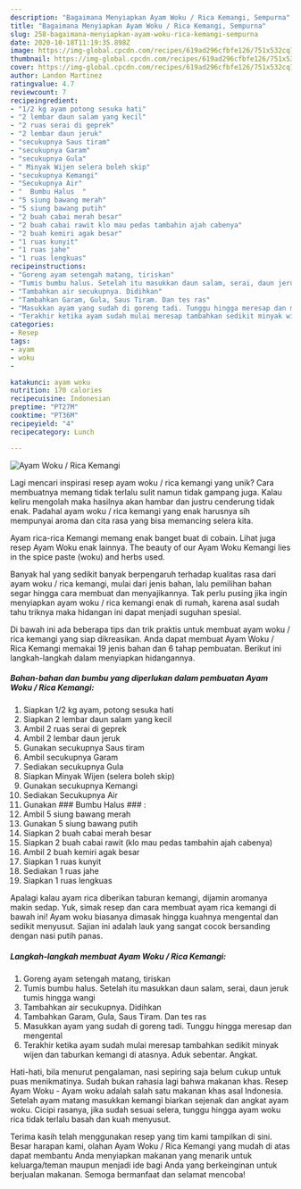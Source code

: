 ```yaml
---
description: "Bagaimana Menyiapkan Ayam Woku / Rica Kemangi, Sempurna"
title: "Bagaimana Menyiapkan Ayam Woku / Rica Kemangi, Sempurna"
slug: 258-bagaimana-menyiapkan-ayam-woku-rica-kemangi-sempurna
date: 2020-10-18T11:19:35.898Z
image: https://img-global.cpcdn.com/recipes/619ad296cfbfe126/751x532cq70/ayam-woku-rica-kemangi-foto-resep-utama.jpg
thumbnail: https://img-global.cpcdn.com/recipes/619ad296cfbfe126/751x532cq70/ayam-woku-rica-kemangi-foto-resep-utama.jpg
cover: https://img-global.cpcdn.com/recipes/619ad296cfbfe126/751x532cq70/ayam-woku-rica-kemangi-foto-resep-utama.jpg
author: Landon Martinez
ratingvalue: 4.7
reviewcount: 7
recipeingredient:
- "1/2 kg ayam potong sesuka hati"
- "2 lembar daun salam yang kecil"
- "2 ruas serai di geprek"
- "2 lembar daun jeruk"
- "secukupnya Saus tiram"
- "secukupnya Garam"
- "secukupnya Gula"
- " Minyak Wijen selera boleh skip"
- "secukupnya Kemangi"
- "Secukupnya Air"
- "  Bumbu Halus  "
- "5 siung bawang merah"
- "5 siung bawang putih"
- "2 buah cabai merah besar"
- "2 buah cabai rawit klo mau pedas tambahin ajah cabenya"
- "2 buah kemiri agak besar"
- "1 ruas kunyit"
- "1 ruas jahe"
- "1 ruas lengkuas"
recipeinstructions:
- "Goreng ayam setengah matang, tiriskan"
- "Tumis bumbu halus. Setelah itu masukkan daun salam, serai, daun jeruk tumis hingga wangi"
- "Tambahkan air secukupnya. Didihkan"
- "Tambahkan Garam, Gula, Saus Tiram. Dan tes ras"
- "Masukkan ayam yang sudah di goreng tadi. Tunggu hingga meresap dan mengental"
- "Terakhir ketika ayam sudah mulai meresap tambahkan sedikit minyak wijen dan taburkan kemangi di atasnya. Aduk sebentar. Angkat."
categories:
- Resep
tags:
- ayam
- woku
- 

katakunci: ayam woku  
nutrition: 170 calories
recipecuisine: Indonesian
preptime: "PT27M"
cooktime: "PT36M"
recipeyield: "4"
recipecategory: Lunch

---
```



![Ayam Woku / Rica Kemangi](https://img-global.cpcdn.com/recipes/619ad296cfbfe126/751x532cq70/ayam-woku-rica-kemangi-foto-resep-utama.jpg)

Lagi mencari inspirasi resep ayam woku / rica kemangi yang unik? Cara membuatnya memang tidak terlalu sulit namun tidak gampang juga. Kalau keliru mengolah maka hasilnya akan hambar dan justru cenderung tidak enak. Padahal ayam woku / rica kemangi yang enak harusnya sih mempunyai aroma dan cita rasa yang bisa memancing selera kita.

Ayam rica-rica Kemangi memang enak banget buat di cobain. Lihat juga resep Ayam Woku enak lainnya. The beauty of our Ayam Woku Kemangi lies in the spice paste (woku) and herbs used.

Banyak hal yang sedikit banyak berpengaruh terhadap kualitas rasa dari ayam woku / rica kemangi, mulai dari jenis bahan, lalu pemilihan bahan segar hingga cara membuat dan menyajikannya. Tak perlu pusing jika ingin menyiapkan ayam woku / rica kemangi enak di rumah, karena asal sudah tahu triknya maka hidangan ini dapat menjadi suguhan spesial.


Di bawah ini ada beberapa tips dan trik praktis untuk membuat ayam woku / rica kemangi yang siap dikreasikan. Anda dapat membuat Ayam Woku / Rica Kemangi memakai 19 jenis bahan dan 6 tahap pembuatan. Berikut ini langkah-langkah dalam menyiapkan hidangannya.

<!--inarticleads1-->

##### Bahan-bahan dan bumbu yang diperlukan dalam pembuatan Ayam Woku / Rica Kemangi:

1. Siapkan 1/2 kg ayam, potong sesuka hati
1. Siapkan 2 lembar daun salam yang kecil
1. Ambil 2 ruas serai di geprek
1. Ambil 2 lembar daun jeruk
1. Gunakan secukupnya Saus tiram
1. Ambil secukupnya Garam
1. Sediakan secukupnya Gula
1. Siapkan  Minyak Wijen (selera boleh skip)
1. Gunakan secukupnya Kemangi
1. Sediakan Secukupnya Air
1. Gunakan  ### Bumbu Halus ### :
1. Ambil 5 siung bawang merah
1. Gunakan 5 siung bawang putih
1. Siapkan 2 buah cabai merah besar
1. Siapkan 2 buah cabai rawit (klo mau pedas tambahin ajah cabenya)
1. Ambil 2 buah kemiri agak besar
1. Siapkan 1 ruas kunyit
1. Sediakan 1 ruas jahe
1. Siapkan 1 ruas lengkuas


Apalagi kalau ayam rica diberikan taburan kemangi, dijamin aromanya makin sedap. Yuk, simak resep dan cara membuat ayam rica kemangi di bawah ini! Ayam woku biasanya dimasak hingga kuahnya mengental dan sedikit menyusut. Sajian ini adalah lauk yang sangat cocok bersanding dengan nasi putih panas. 

<!--inarticleads2-->

##### Langkah-langkah membuat Ayam Woku / Rica Kemangi:

1. Goreng ayam setengah matang, tiriskan
1. Tumis bumbu halus. Setelah itu masukkan daun salam, serai, daun jeruk tumis hingga wangi
1. Tambahkan air secukupnya. Didihkan
1. Tambahkan Garam, Gula, Saus Tiram. Dan tes ras
1. Masukkan ayam yang sudah di goreng tadi. Tunggu hingga meresap dan mengental
1. Terakhir ketika ayam sudah mulai meresap tambahkan sedikit minyak wijen dan taburkan kemangi di atasnya. Aduk sebentar. Angkat.


Hati-hati, bila menurut pengalaman, nasi sepiring saja belum cukup untuk puas menikmatinya. Sudah bukan rahasia lagi bahwa makanan khas. Resep Ayam Woku - Ayam woku adalah salah satu makanan khas asal Indonesia. Setelah ayam matang masukkan kemangi biarkan sejenak dan angkat ayam woku. Cicipi rasanya, jika sudah sesuai selera, tunggu hingga ayam woku rica tidak terlalu basah dan kuah menyusut. 

Terima kasih telah menggunakan resep yang tim kami tampilkan di sini. Besar harapan kami, olahan Ayam Woku / Rica Kemangi yang mudah di atas dapat membantu Anda menyiapkan makanan yang menarik untuk keluarga/teman maupun menjadi ide bagi Anda yang berkeinginan untuk berjualan makanan. Semoga bermanfaat dan selamat mencoba!
